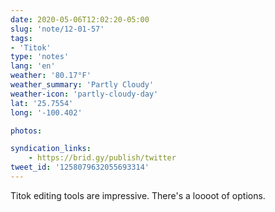 ```yaml
---
date: 2020-05-06T12:02:20-05:00
slug: 'note/12-01-57'
tags:
- 'Titok'
type: 'notes'
lang: 'en'
weather: '80.17°F'
weather_summary: 'Partly Cloudy'
weather-icon: 'partly-cloudy-day'
lat: '25.7554'
long: '-100.402'

photos:

syndication_links:
    - https://brid.gy/publish/twitter
tweet_id: '1258079632055693314'
---
```

Titok editing tools are impressive. There's a loooot of options.

